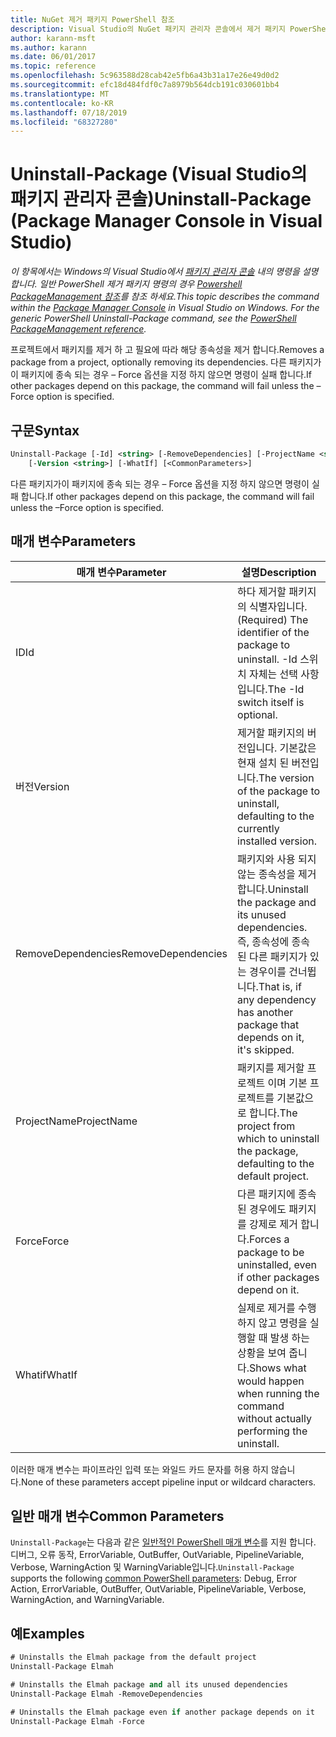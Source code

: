 ```yaml
---
title: NuGet 제거 패키지 PowerShell 참조
description: Visual Studio의 NuGet 패키지 관리자 콘솔에서 제거 패키지 PowerShell 명령에 대 한 참조입니다.
author: karann-msft
ms.author: karann
ms.date: 06/01/2017
ms.topic: reference
ms.openlocfilehash: 5c963588d28cab42e5fb6a43b31a17e26e49d0d2
ms.sourcegitcommit: efc18d484fdf0c7a8979b564dcb191c030601bb4
ms.translationtype: MT
ms.contentlocale: ko-KR
ms.lasthandoff: 07/18/2019
ms.locfileid: "68327280"
---
```

# <a name="uninstall-package-package-manager-console-in-visual-studio"></a><span data-ttu-id="9a3f1-103">Uninstall-Package (Visual Studio의 패키지 관리자 콘솔)</span><span class="sxs-lookup"><span data-stu-id="9a3f1-103">Uninstall-Package (Package Manager Console in Visual Studio)</span></span>

<span data-ttu-id="9a3f1-104">*이 항목에서는 Windows의 Visual Studio에서 [패키지 관리자 콘솔](../../consume-packages/install-use-packages-powershell.md) 내의 명령을 설명 합니다. 일반 PowerShell 제거 패키지 명령의 경우 [Powershell PackageManagement 참조](/powershell/module/packagemanagement/?view=powershell-6)를 참조 하세요.*</span><span class="sxs-lookup"><span data-stu-id="9a3f1-104">*This topic describes the command within the [Package Manager Console](../../consume-packages/install-use-packages-powershell.md) in Visual Studio on Windows. For the generic PowerShell Uninstall-Package command, see the [PowerShell PackageManagement reference](/powershell/module/packagemanagement/?view=powershell-6).*</span></span>

<span data-ttu-id="9a3f1-105">프로젝트에서 패키지를 제거 하 고 필요에 따라 해당 종속성을 제거 합니다.</span><span class="sxs-lookup"><span data-stu-id="9a3f1-105">Removes a package from a project, optionally removing its dependencies.</span></span> <span data-ttu-id="9a3f1-106">다른 패키지가이 패키지에 종속 되는 경우 – Force 옵션을 지정 하지 않으면 명령이 실패 합니다.</span><span class="sxs-lookup"><span data-stu-id="9a3f1-106">If other packages depend on this package, the command will fail unless the –Force option is specified.</span></span>

## <a name="syntax"></a><span data-ttu-id="9a3f1-107">구문</span><span class="sxs-lookup"><span data-stu-id="9a3f1-107">Syntax</span></span>

```ps
Uninstall-Package [-Id] <string> [-RemoveDependencies] [-ProjectName <string>] [-Force]
    [-Version <string>] [-WhatIf] [<CommonParameters>]
```

<span data-ttu-id="9a3f1-108">다른 패키지가이 패키지에 종속 되는 경우 – Force 옵션을 지정 하지 않으면 명령이 실패 합니다.</span><span class="sxs-lookup"><span data-stu-id="9a3f1-108">If other packages depend on this package, the command will fail unless the –Force option is specified.</span></span>

## <a name="parameters"></a><span data-ttu-id="9a3f1-109">매개 변수</span><span class="sxs-lookup"><span data-stu-id="9a3f1-109">Parameters</span></span>

| <span data-ttu-id="9a3f1-110">매개 변수</span><span class="sxs-lookup"><span data-stu-id="9a3f1-110">Parameter</span></span> | <span data-ttu-id="9a3f1-111">설명</span><span class="sxs-lookup"><span data-stu-id="9a3f1-111">Description</span></span> |
| --- | --- |
| <span data-ttu-id="9a3f1-112">ID</span><span class="sxs-lookup"><span data-stu-id="9a3f1-112">Id</span></span> | <span data-ttu-id="9a3f1-113">하다 제거할 패키지의 식별자입니다.</span><span class="sxs-lookup"><span data-stu-id="9a3f1-113">(Required) The identifier of the package to uninstall.</span></span> <span data-ttu-id="9a3f1-114">-Id 스위치 자체는 선택 사항입니다.</span><span class="sxs-lookup"><span data-stu-id="9a3f1-114">The -Id switch itself is optional.</span></span> |
| <span data-ttu-id="9a3f1-115">버전</span><span class="sxs-lookup"><span data-stu-id="9a3f1-115">Version</span></span> | <span data-ttu-id="9a3f1-116">제거할 패키지의 버전입니다. 기본값은 현재 설치 된 버전입니다.</span><span class="sxs-lookup"><span data-stu-id="9a3f1-116">The version of the package to uninstall, defaulting to the currently installed version.</span></span> |
| <span data-ttu-id="9a3f1-117">RemoveDependencies</span><span class="sxs-lookup"><span data-stu-id="9a3f1-117">RemoveDependencies</span></span> | <span data-ttu-id="9a3f1-118">패키지와 사용 되지 않는 종속성을 제거 합니다.</span><span class="sxs-lookup"><span data-stu-id="9a3f1-118">Uninstall the package and its unused dependencies.</span></span> <span data-ttu-id="9a3f1-119">즉, 종속성에 종속 된 다른 패키지가 있는 경우이를 건너뜁니다.</span><span class="sxs-lookup"><span data-stu-id="9a3f1-119">That is, if any dependency has another package that depends on it, it's skipped.</span></span> |
| <span data-ttu-id="9a3f1-120">ProjectName</span><span class="sxs-lookup"><span data-stu-id="9a3f1-120">ProjectName</span></span> | <span data-ttu-id="9a3f1-121">패키지를 제거할 프로젝트 이며 기본 프로젝트를 기본값으로 합니다.</span><span class="sxs-lookup"><span data-stu-id="9a3f1-121">The project from which to uninstall the package, defaulting to the default project.</span></span> |
| <span data-ttu-id="9a3f1-122">Force</span><span class="sxs-lookup"><span data-stu-id="9a3f1-122">Force</span></span> | <span data-ttu-id="9a3f1-123">다른 패키지에 종속 된 경우에도 패키지를 강제로 제거 합니다.</span><span class="sxs-lookup"><span data-stu-id="9a3f1-123">Forces a package to be uninstalled, even if other packages depend on it.</span></span> |
| <span data-ttu-id="9a3f1-124">Whatif</span><span class="sxs-lookup"><span data-stu-id="9a3f1-124">WhatIf</span></span> | <span data-ttu-id="9a3f1-125">실제로 제거를 수행 하지 않고 명령을 실행할 때 발생 하는 상황을 보여 줍니다.</span><span class="sxs-lookup"><span data-stu-id="9a3f1-125">Shows what would happen when running the command without actually performing the uninstall.</span></span> |

<span data-ttu-id="9a3f1-126">이러한 매개 변수는 파이프라인 입력 또는 와일드 카드 문자를 허용 하지 않습니다.</span><span class="sxs-lookup"><span data-stu-id="9a3f1-126">None of these parameters accept pipeline input or wildcard characters.</span></span>

## <a name="common-parameters"></a><span data-ttu-id="9a3f1-127">일반 매개 변수</span><span class="sxs-lookup"><span data-stu-id="9a3f1-127">Common Parameters</span></span>

<span data-ttu-id="9a3f1-128">`Uninstall-Package`는 다음과 같은 [일반적인 PowerShell 매개 변수](http://go.microsoft.com/fwlink/?LinkID=113216)를 지원 합니다. 디버그, 오류 동작, ErrorVariable, OutBuffer, OutVariable, PipelineVariable, Verbose, WarningAction 및 WarningVariable입니다.</span><span class="sxs-lookup"><span data-stu-id="9a3f1-128">`Uninstall-Package` supports the following [common PowerShell parameters](http://go.microsoft.com/fwlink/?LinkID=113216): Debug, Error Action, ErrorVariable, OutBuffer, OutVariable, PipelineVariable, Verbose, WarningAction, and WarningVariable.</span></span>

## <a name="examples"></a><span data-ttu-id="9a3f1-129">예</span><span class="sxs-lookup"><span data-stu-id="9a3f1-129">Examples</span></span>

```ps
# Uninstalls the Elmah package from the default project
Uninstall-Package Elmah

# Uninstalls the Elmah package and all its unused dependencies
Uninstall-Package Elmah -RemoveDependencies 

# Uninstalls the Elmah package even if another package depends on it
Uninstall-Package Elmah -Force
```
